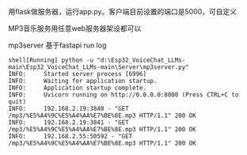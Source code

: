 用flask做服务器，运行app.py。客户端目前设置的端口是5000，可自定义

MP3音乐服务用任意web服务器架设都可以

mp3server 基于fastapi
run log 
```shell
shell[Running] python -u "d:\Esp32_VoiceChat_LLMs-main\Esp32_VoiceChat_LLMs-main\Server\mp3server.py"
INFO:     Started server process [6996]
INFO:     Waiting for application startup.
INFO:     Application startup complete.
INFO:     Uvicorn running on http://0.0.0.0:8000 (Press CTRL+C to quit)
INFO:     192.168.2.19:3840 - "GET /mp3/%E5%A4%9C%E5%A4%AA%E7%BE%8E.mp3 HTTP/1.1" 200 OK
INFO:     192.168.2.19:3841 - "GET /mp3/%E5%A4%9C%E5%A4%AA%E7%BE%8E.mp3 HTTP/1.1" 200 OK
INFO:     192.168.2.55:50592 - "GET /mp3/%E5%A4%9C%E5%A4%AA%E7%BE%8E.mp3 HTTP/1.1" 200 OK
```
